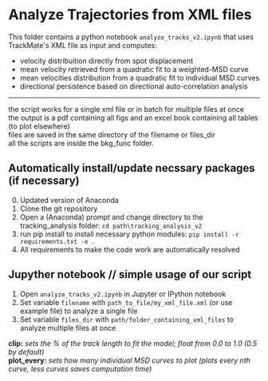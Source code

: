 # Analyze Trajectories from XML files

This folder contains a python notebook `analyze_tracks_v2.ipynb` that uses TrackMate's XML file as input and computes: <br>

 * velocity distribuition directly from spot displacement 
 * mean velocity retrieved from a quadratic fit to a weighted-MSD curve
 * mean velocities distribution from a quadratic fit to individual MSD curves
 * directional persistence based on directional auto-correlation analysis
 
<hr>
the script works for a single xml file or in batch for multiple files at once <br>
the output is a pdf containing all figs and an excel book containing all tables (to plot elsewhere) <br>
files are saved in the same directory of the filename or files_dir <br>
all the scripts are inside the bkg_func folder. <br>

## Automatically install/update necssary packages (if necessary)
0. Updated version of Anaconda
1. Clone the git repository 
2. Open a (Anaconda) prompt and change directory to the tracking_analysis folder:
    `cd path\tracking_analysis_v2`
3. run pip install to install necessary python modules:
    `pip install -r requirements.txt -e .`
4. All requirements to make the code work are automatically resolved

## Jupyther notebook // simple usage of our script
1. Open `analyze_tracks_v2.ipynb` in Jupyter or IPython notebook
2. Set variable `filename` with `path_to_file/my_xml_file.xml` (or use example file) to analyze a single file
3. Set variable `files_dir` with `path/folder_containing_xml_files` to analyze multiple files at once

**clip:** *sets the % of the track length to fit the model; float from 0.0 to 1.0 (0.5 by default)* <br>
**plot_every:** *sets how many individual MSD curves to plot (plots every nth curve, less curves saves computation time)* <br>
